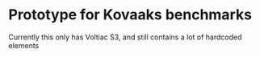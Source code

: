 # Prototype for Kovaaks benchmarks

Currently this only has Voltiac S3, and still contains a lot of hardcoded elements